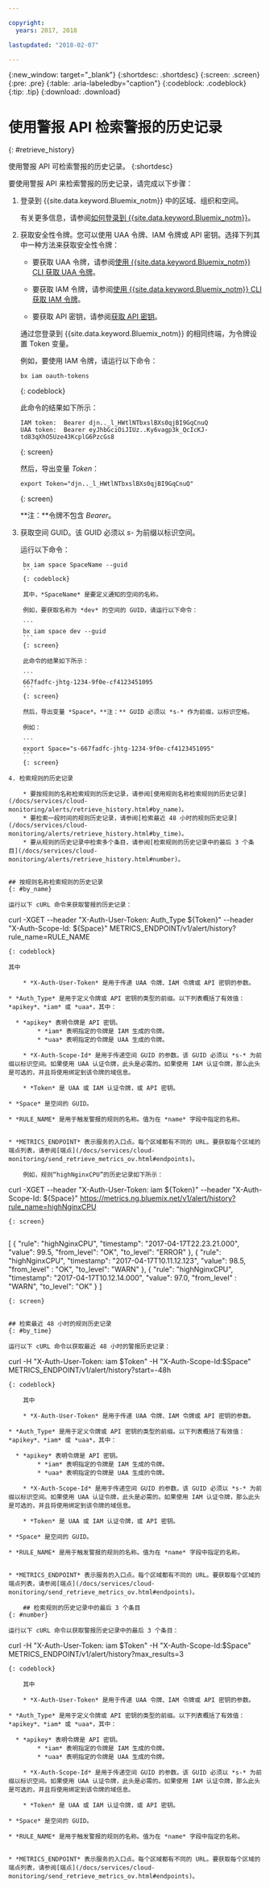 ```yaml
---

copyright:
  years: 2017, 2018

lastupdated: "2018-02-07"

---
```


{:new_window: target="_blank"}
{:shortdesc: .shortdesc}
{:screen: .screen}
{:pre: .pre}
{:table: .aria-labeledby="caption"}
{:codeblock: .codeblock}
{:tip: .tip}
{:download: .download}


# 使用警报 API 检索警报的历史记录
{: #retrieve_history}

使用警报 API 可检索警报的历史记录。
{:shortdesc}


要使用警报 API 来检索警报的历史记录，请完成以下步骤：

1. 登录到 {{site.data.keyword.Bluemix_notm}} 中的区域、组织和空间。 

    有关更多信息，请参阅[如何登录到 {{site.data.keyword.Bluemix_notm}}](/docs/services/cloud-monitoring/qa/cli_qa.html#login)。

2. 获取安全性令牌。您可以使用 UAA 令牌、IAM 令牌或 API 密钥。选择下列其中一种方法来获取安全性令牌：


	
	* 要获取 UAA 令牌，请参阅[使用 {{site.data.keyword.Bluemix_notm}} CLI 获取 UAA 令牌](/docs/services/cloud-monitoring/security/auth_uaa.html#uaa_cli)。
	
	* 要获取 IAM 令牌，请参阅[使用 {{site.data.keyword.Bluemix_notm}} CLI 获取 IAM 令牌](/docs/services/cloud-monitoring/security/auth_iam.html#auth_iam)。
	
	* 要获取 API 密钥，请参阅[获取 API 密钥](/docs/services/cloud-monitoring/security/auth_api_key.html#auth_api_key)。
	
	通过您登录到 {{site.data.keyword.Bluemix_notm}} 的相同终端，为令牌设置 Token 变量。



    例如，要使用 IAM 令牌，请运行以下命令：

    

    ```
	bx iam oauth-tokens
	```
	{: codeblock}
	
	此命令的结果如下所示：
	
	```
	IAM token:  Bearer djn.._l_HWtlNTbxslBXs0qjBI9GqCnuQ
    UAA token:  Bearer eyJhbGciOiJIUz..Ky6vagp3k_QcIcKJ-td83qXhO5Uze43KcplG6PzcGs8
	```
	{: screen}
	
	然后，导出变量 *Token*：
	
	```
	export Token="djn.._l_HWtlNTbxslBXs0qjBI9GqCnuQ"
	```
	{: screen}
	
	**注：**令牌不包含 *Bearer*。
		
3. 获取空间 GUID。该 GUID 必须以 *s-* 为前缀以标识空间。

    运行以下命令：
```
	bx iam space SpaceName --guid
	```
	{: codeblock}
	
	其中，*SpaceName* 是要定义通知的空间的名称。
	
	例如，要获取名称为 *dev* 的空间的 GUID，请运行以下命令：
	
	```
	bx iam space dev --guid
	```
	{: screen}
	
	此命令的结果如下所示：
	
	```
	667fadfc-jhtg-1234-9f0e-cf4123451095
	```
	{: screen}
	
	然后，导出变量 *Space*。**注：** GUID 必须以 *s-* 作为前缀，以标识空格。
	
	例如：
	
	```
	export Space="s-667fadfc-jhtg-1234-9f0e-cf4123451095"
	```
	{: screen}
	
4. 检索规则的历史记录

    * 要按规则的名称检索规则的历史记录，请参阅[使用规则名称检索规则的历史记录](/docs/services/cloud-monitoring/alerts/retrieve_history.html#by_name)。
	* 要检索一段时间的规则历史记录，请参阅[检索最近 48 小时的规则历史记录](/docs/services/cloud-monitoring/alerts/retrieve_history.html#by_time)。
	* 要从规则的历史记录中检索多个条目，请参阅[检索规则的历史记录中的最后 3 个条目](/docs/services/cloud-monitoring/alerts/retrieve_history.html#number)。
	
	
## 按规则名称检索规则的历史记录
{: #by_name}
	
运行以下 cURL 命令来获取警报的历史记录：

```
curl -XGET --header "X-Auth-User-Token: Auth_Type ${Token}" --header "X-Auth-Scope-Id: ${Space}" METRICS_ENDPOINT/v1/alert/history?rule_name=RULE_NAME
```
{: codeblock}
	
其中
	
    * *X-Auth-User-Token* 是用于传递 UAA 令牌、IAM 令牌或 API 密钥的参数。
	
* *Auth_Type* 是用于定义令牌或 API 密钥的类型的前缀。以下列表概括了有效值：*apikey*、*iam* 或 *uaa*，其中：

  * *apikey* 表明令牌是 API 密钥。
		* *iam* 表明指定的令牌是 IAM 生成的令牌。
		* *uaa* 表明指定的令牌是 UAA 生成的令牌。
	
	* *X-Auth-Scope-Id* 是用于传递空间 GUID 的参数。该 GUID 必须以 *s-* 为前缀以标识空间。如果使用 UAA 认证令牌，此头是必需的。如果使用 IAM 认证令牌，那么此头是可选的，并且将使用绑定到该令牌的域信息。
	
	* *Token* 是 UAA 或 IAM 认证令牌，或 API 密钥。
	
* *Space* 是空间的 GUID。
	
* *RULE_NAME* 是用于触发警报的规则的名称。值为在 *name* 字段中指定的名称。
	

* *METRICS_ENDPOINT* 表示服务的入口点。每个区域都有不同的 URL。要获取每个区域的端点列表，请参阅[端点](/docs/services/cloud-monitoring/send_retrieve_metrics_ov.html#endpoints)。
	
    例如，规则“highNginxCPU”的历史记录如下所示：

```
curl -XGET --header "X-Auth-User-Token: iam ${Token}" --header "X-Auth-Scope-Id: ${Space}" https://metrics.ng.bluemix.net/v1/alert/history?rule_name=highNginxCPU
```
{: screen}


```
[
 {
 "rule": "highNginxCPU",
 "timestamp": "2017-04-17T22.23.21.000",
 "value": 99.5,
 "from_level": "OK",
 "to_level": "ERROR"
 },
 {
 "rule": "highNginxCPU",
 "timestamp": "2017-04-17T10.11.12.123",
 "value": 98.5,
 "from_level" : "OK",
 "to_level": "WARN"
 },
 {
 "rule": "highNginxCPU",
 "timestamp": "2017-04-17T10.12.14.000",
 "value": 97.0,
 "from_level" : "WARN",
 "to_level": "OK"
 }
]
```
{: screen}


## 检索最近 48 小时的规则历史记录
{: #by_time}

运行以下 cURL 命令以获取最近 48 小时的警报历史记录：

```
curl -H "X-Auth-User-Token: iam $Token" -H "X-Auth-Scope-Id:$Space" METRICS_ENDPOINT/v1/alert/history?start=-48h
```
{: codeblock}

	其中
	
	* *X-Auth-User-Token* 是用于传递 UAA 令牌、IAM 令牌或 API 密钥的参数。
	
* *Auth_Type* 是用于定义令牌或 API 密钥的类型的前缀。以下列表概括了有效值：*apikey*、*iam* 或 *uaa*，其中：

  * *apikey* 表明令牌是 API 密钥。
		* *iam* 表明指定的令牌是 IAM 生成的令牌。
		* *uaa* 表明指定的令牌是 UAA 生成的令牌。
	
	* *X-Auth-Scope-Id* 是用于传递空间 GUID 的参数。该 GUID 必须以 *s-* 为前缀以标识空间。如果使用 UAA 认证令牌，此头是必需的。如果使用 IAM 认证令牌，那么此头是可选的，并且将使用绑定到该令牌的域信息。
	
	* *Token* 是 UAA 或 IAM 认证令牌，或 API 密钥。
	
* *Space* 是空间的 GUID。
	
* *RULE_NAME* 是用于触发警报的规则的名称。值为在 *name* 字段中指定的名称。
	

* *METRICS_ENDPOINT* 表示服务的入口点。每个区域都有不同的 URL。要获取每个区域的端点列表，请参阅[端点](/docs/services/cloud-monitoring/send_retrieve_metrics_ov.html#endpoints)。
	
    ## 检索规则的历史记录中的最后 3 个条目
{: #number}

运行以下 cURL 命令以获取警报历史记录中的最后 3 个条目：

```
curl -H "X-Auth-User-Token: iam $Token" -H "X-Auth-Scope-Id:$Space" METRICS_ENDPOINT/v1/alert/history?max_results=3
```
{: codeblock}

	其中
	
	* *X-Auth-User-Token* 是用于传递 UAA 令牌、IAM 令牌或 API 密钥的参数。
	
* *Auth_Type* 是用于定义令牌或 API 密钥的类型的前缀。以下列表概括了有效值：*apikey*、*iam* 或 *uaa*，其中：

  * *apikey* 表明令牌是 API 密钥。
		* *iam* 表明指定的令牌是 IAM 生成的令牌。
		* *uaa* 表明指定的令牌是 UAA 生成的令牌。
	
	* *X-Auth-Scope-Id* 是用于传递空间 GUID 的参数。该 GUID 必须以 *s-* 为前缀以标识空间。如果使用 UAA 认证令牌，此头是必需的。如果使用 IAM 认证令牌，那么此头是可选的，并且将使用绑定到该令牌的域信息。
	
	* *Token* 是 UAA 或 IAM 认证令牌，或 API 密钥。
	
* *Space* 是空间的 GUID。
	
* *RULE_NAME* 是用于触发警报的规则的名称。值为在 *name* 字段中指定的名称。
	

* *METRICS_ENDPOINT* 表示服务的入口点。每个区域都有不同的 URL。要获取每个区域的端点列表，请参阅[端点](/docs/services/cloud-monitoring/send_retrieve_metrics_ov.html#endpoints)。
	
    
